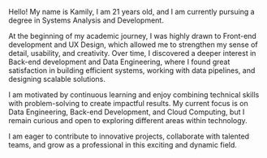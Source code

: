 Hello! My name is Kamily, I am 21 years old, and I am currently pursuing a degree in Systems Analysis and Development.

At the beginning of my academic journey, I was highly drawn to Front-end development and UX Design, which allowed me to strengthen my sense of detail, usability, and creativity. Over time, I discovered a deeper interest in Back-end development and Data Engineering, where I found great satisfaction in building efficient systems, working with data pipelines, and designing scalable solutions.

I am motivated by continuous learning and enjoy combining technical skills with problem-solving to create impactful results. My current focus is on Data Engineering, Back-end Development, and Cloud Computing, but I remain curious and open to exploring different areas within technology.

I am eager to contribute to innovative projects, collaborate with talented teams, and grow as a professional in this exciting and dynamic field.
